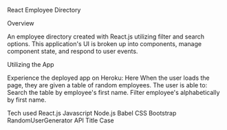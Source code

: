 React Employee Directory

Overview

An employee directory created with React.js utilizing filter and search options. This application's UI is broken up into components, manage component state, and respond to user events.

Utilizing the App

Experience the deployed app on Heroku: Here
When the user loads the page, they are given a table of random employees. 
The user is able to:
Search the table by employee's first name.
Filter employee's alphabetically by first name.

Tech used
React.js
Javascript
Node.js
Babel
CSS
Bootstrap
RandomUserGenerator API
Title Case
